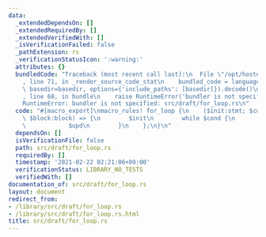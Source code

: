 ```yaml
---
data:
  _extendedDependsOn: []
  _extendedRequiredBy: []
  _extendedVerifiedWith: []
  _isVerificationFailed: false
  _pathExtension: rs
  _verificationStatusIcon: ':warning:'
  attributes: {}
  bundledCode: "Traceback (most recent call last):\n  File \"/opt/hostedtoolcache/Python/3.9.2/x64/lib/python3.9/site-packages/onlinejudge_verify/documentation/build.py\"\
    , line 71, in _render_source_code_stat\n    bundled_code = language.bundle(stat.path,\
    \ basedir=basedir, options={'include_paths': [basedir]}).decode()\n  File \"/opt/hostedtoolcache/Python/3.9.2/x64/lib/python3.9/site-packages/onlinejudge_verify/languages/user_defined.py\"\
    , line 68, in bundle\n    raise RuntimeError('bundler is not specified: {}'.format(path.as_posix()))\n\
    RuntimeError: bundler is not specified: src/draft/for_loop.rs\n"
  code: "#[macro_export]\nmacro_rules! for_loop {\n    ($init:stmt; $cond:expr; $upd:stmt;\
    \ $block:block) => {\n        $init\n        while $cond {\n            $block\n\
    \            $upd\n        }\n    };\n}\n"
  dependsOn: []
  isVerificationFile: false
  path: src/draft/for_loop.rs
  requiredBy: []
  timestamp: '2021-02-22 02:21:06+09:00'
  verificationStatus: LIBRARY_NO_TESTS
  verifiedWith: []
documentation_of: src/draft/for_loop.rs
layout: document
redirect_from:
- /library/src/draft/for_loop.rs
- /library/src/draft/for_loop.rs.html
title: src/draft/for_loop.rs
---
```

